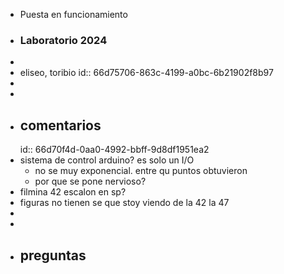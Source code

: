 - Puesta en funcionamiento
- ### Laboratorio 2024
-
- eliseo, toribio
  id:: 66d75706-863c-4199-a0bc-6b21902f8b97
-
-
- ## comentarios
  id:: 66d70f4d-0aa0-4992-bbff-9d8df1951ea2
- sistema de control arduino? es solo un I/O
	- no se muy exponencial. entre qu puntos obtuvieron
	- por que se pone nervioso?
- filmina 42 escalon en sp?
- figuras no tienen se que stoy viendo de la 42  la 47
-
-
- ## preguntas